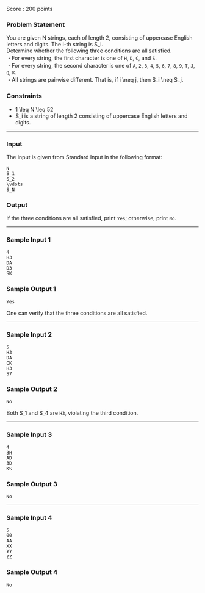 Score : 200 points

### Problem Statement

You are given N strings, each of length 2, consisting of uppercase English letters and digits. The i-th string is S\_i.  
Determine whether the following three conditions are all satisfied.  
・For every string, the first character is one of `H`, `D`, `C`, and `S`.  
・For every string, the second character is one of `A`, `2`, `3`, `4`, `5`, `6`, `7`, `8`, `9`, `T`, `J`, `Q`, `K`.  
・All strings are pairwise different. That is, if i \neq j, then S\_i \neq S\_j.

### Constraints

* 1 \leq N \leq 52
* S\_i is a string of length 2 consisting of uppercase English letters and digits.

---

### Input

The input is given from Standard Input in the following format:

```
N
S_1
S_2
\vdots
S_N
```

### Output

If the three conditions are all satisfied, print `Yes`; otherwise, print `No`.

---

### Sample Input 1

```
4
H3
DA
D3
SK
```

### Sample Output 1

```
Yes
```

One can verify that the three conditions are all satisfied.

---

### Sample Input 2

```
5
H3
DA
CK
H3
S7
```

### Sample Output 2

```
No
```

Both S\_1 and S\_4 are `H3`, violating the third condition.

---

### Sample Input 3

```
4
3H
AD
3D
KS
```

### Sample Output 3

```
No
```

---

### Sample Input 4

```
5
00
AA
XX
YY
ZZ
```

### Sample Output 4

```
No
```